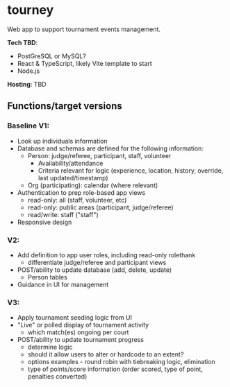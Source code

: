 # tourney
Web app to support tournament events management.

**Tech TBD**: 
- PostGreSQL or MySQL?
- React & TypeScript, likely Vite template to start
- Node.js

**Hosting**: TBD

## Functions/target versions
### Baseline V1:
- Look up individuals information
- Database and schemas are defined for the following information:
  - Person: judge/referee, participant, staff, volunteer
    - Availability/attendance
    - Criteria relevant for logic (experience, location, history, override, last updated/timestamp)
  - Org (participating): calendar (where relevant)
- Authentication to prep role-based app views
  - read-only: all (staff, volunteer, etc)
  - read-only: public areas (participant, judge/referee)
  - read/write: staff ("staff")
- Responsive design

### V2:

- Add definition to app user roles, including read-only rolethank
  - differentiate judge/referee and participant views
- POST/ability to update database (add, delete, update)
  - Person tables
- Guidance in UI for management

### V3:
- Apply tournament seeding logic from UI
- "Live" or polled display of tournament activity
  - which match(es) ongoing per court
- POST/ability to update tournament progress
  - determine logic
  - should it allow users to alter or hardcode to an extent?
  - options examples - round robin with tiebreaking logic, elimination
  - type of points/score information (order scored, type of point, penalties converted)
 





 
  


